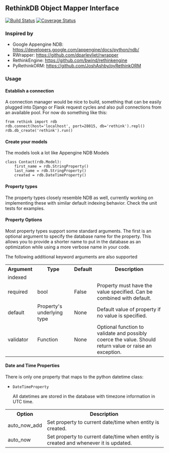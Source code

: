 ## RethinkDB Object Mapper Interface
[![Build Status](https://travis-ci.org/caoimhghin/rethink.svg?branch=master)](https://travis-ci.org/caoimhghin/rethink)
[![Coverage Status](https://coveralls.io/repos/caoimhghin/rethink/badge.png?branch=master)](https://coveralls.io/r/caoimhghin/rethink?branch=master)

### Inspired by
* Google Appengine NDB: https://developers.google.com/appengine/docs/python/ndb/
* RWrapper: https://github.com/dparlevliet/rwrapper
* RethinkEngine: https://github.com/bwind/rethinkengine
* PyRethinkORM: https://github.com/JoshAshby/pyRethinkORM

### Usage

#### Establish a connection
A connection manager would be nice to build, something that can be easily plugged into Django or Flask request
cycles and also pull connections from an available pool. For now do something like this:

<pre><code>from rethink import rdb
rdb.connect(host='localhost', port=28015, db='rethink').repl()
rdb.db_create('rethink').run()
</code></pre>

#### Create your models
The models look a lot like Appengine NDB Models

<pre><code>class Contact(rdb.Model):
    first_name = rdb.StringProperty()
    last_name = rdb.StringProperty()
    created = rdb.DateTimeProperty()
</code></pre>

#### Property types
The property types closely resemble NDB as well, currently working on implementing these with similar default
indexing behavior. Check the unit tests for examples.

#### Property Options
Most property types support some standard arguments. The first is an optional argument to specify the database name
for the property. This allows you to provide a shorter name to put in the database as an optimization while using a
more verbose name in your code.

The following additional keyword arguments are also supported

<table>
<tr>
    <th>Argument</th>
    <th>Type</th>
    <th>Default</th>
    <th>Description</th>
</tr>
<tr>
    <td>indexed</td>
    <td></td>
    <td></td>
    <td></td>
</tr>
<tr>
    <td>required</td>
    <td>bool</td>
    <td>False</td>
    <td>Property must have the value specified. Can be combined with default.</td>
</tr>
<tr>
    <td>default</td>
    <td>Property's underlying type</td>
    <td>None</td>
    <td>Default value of property if no value is specified.</td>
</tr>
<tr>
    <td>validator</td>
    <td>Function</td>
    <td>None</td>
    <td>Optional function to validate and possibly coerce the value. Should return value or raise an exception.</td>
</tr>
</table>

#### Date and Time Properties
There is only one property that maps to the python datetime class:
* `DateTimeProperty`

    All datetimes are stored in the database with timezone information in UTC time.

<table>
<tr>
    <th>Option</th>
    <th>Description</th>
</tr>
<tr>
    <td>auto_now_add</td>
    <td>Set property to current date/time when entity is created.</td>
</tr>
<tr>
    <td>auto_now</td>
    <td>Set property to current date/time when entity is created and whenever it is updated.</td>
</tr>
</table>





